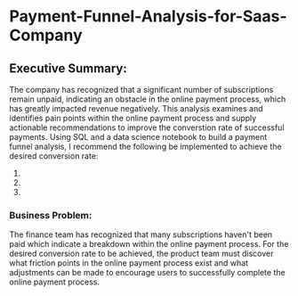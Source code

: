 # Payment-Funnel-Analysis-for-Saas-Company

## Executive Summary:

The company has recognized that a significant number of subscriptions remain unpaid, indicating an obstacle in the online payment process, which has greatly impacted revenue negatively.
This analysis examines and identifies pain points within the online payment process and supply actionable recommendations to improve the converstion rate of successful payments.
Using SQL and a data science notebook to build a payment funnel analysis, I recommend the following be implemented to achieve the desired conversion rate:

1.
2.
3.


### Business Problem:

The finance team has recognized that many subscriptions haven't been paid which indicate a breakdown within the online payment process. For the desired conversion rate to be achieved, the product team must discover what friction points in the online payment process exist and what adjustments can be made to encourage users to successfully complete the online payment process.

